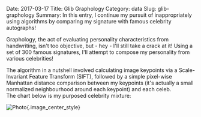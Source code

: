 Date: 2017-03-17
Title: Glib Graphology
Category: data
Slug: glib-graphology
Summary: In this entry, I continue my pursuit of inappropriately using algorithms by comparing my signature with famous celebrity autographs!   

Graphology, the act of evaluating personality characteristics from handwriting, isn't 
too objective, but - hey - I'll still take a crack at it!  Using a set of 
300 famous signatures, I'll attempt to compose my personality from various celebrities! 

The algorithm in a nutshell involved calculating image keypoints via a Scale-Invariant 
Feature Transform (SIFT), followed by a simple pixel-wise Manhattan distance comparison 
between my keypoints (it's actually a small normalized neighbourhood around each keypoint) and each celeb.   
The chart below is my purposed celebrity mixture: 

![Photo]({attach}/assets/data/2017/glib-graphology.png){.image_center_style}